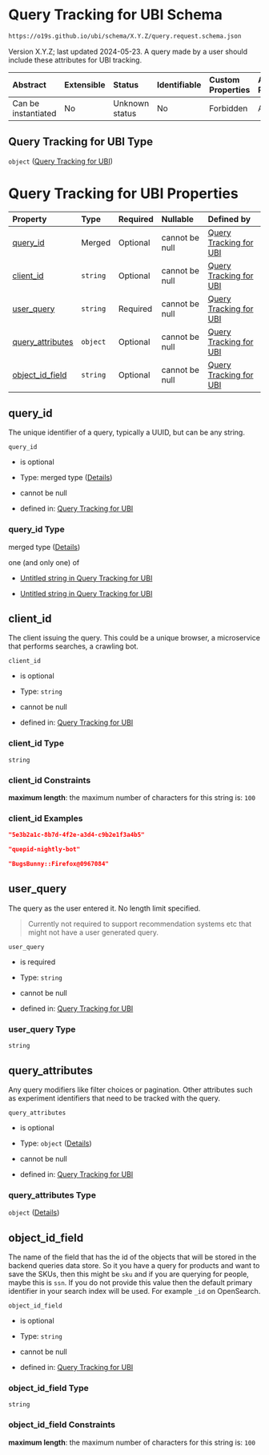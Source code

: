 # Query Tracking for UBI Schema

```txt
https://o19s.github.io/ubi/schema/X.Y.Z/query.request.schema.json
```

Version X.Y.Z; last updated 2024-05-23.  A query made by a user should include these attributes for UBI tracking.

| Abstract            | Extensible | Status         | Identifiable | Custom Properties | Additional Properties | Access Restrictions | Defined In                                                                                    |
| :------------------ | :--------- | :------------- | :----------- | :---------------- | :-------------------- | :------------------ | :-------------------------------------------------------------------------------------------- |
| Can be instantiated | No         | Unknown status | No           | Forbidden         | Allowed               | none                | [query.request.schema.json](../../out/X.Y.Z/query.request.schema.json "open original schema") |

## Query Tracking for UBI Type

`object` ([Query Tracking for UBI](query-1.md))

# Query Tracking for UBI Properties

| Property                               | Type     | Required | Nullable       | Defined by                                                                                                                                                        |
| :------------------------------------- | :------- | :------- | :------------- | :---------------------------------------------------------------------------------------------------------------------------------------------------------------- |
| [query\_id](#query_id)                 | Merged   | Optional | cannot be null | [Query Tracking for UBI](query-1-properties-query_id.md "https://o19s.github.io/ubi/schema/X.Y.Z/query.request.schema.json#/properties/query_id")                 |
| [client\_id](#client_id)               | `string` | Optional | cannot be null | [Query Tracking for UBI](query-1-properties-client_id.md "https://o19s.github.io/ubi/schema/X.Y.Z/query.request.schema.json#/properties/client_id")               |
| [user\_query](#user_query)             | `string` | Required | cannot be null | [Query Tracking for UBI](query-1-properties-user_query.md "https://o19s.github.io/ubi/schema/X.Y.Z/query.request.schema.json#/properties/user_query")             |
| [query\_attributes](#query_attributes) | `object` | Optional | cannot be null | [Query Tracking for UBI](query-1-properties-query_attributes.md "https://o19s.github.io/ubi/schema/X.Y.Z/query.request.schema.json#/properties/query_attributes") |
| [object\_id\_field](#object_id_field)  | `string` | Optional | cannot be null | [Query Tracking for UBI](query-1-properties-object_id_field.md "https://o19s.github.io/ubi/schema/X.Y.Z/query.request.schema.json#/properties/object_id_field")   |

## query\_id

The unique identifier of a query, typically a UUID, but can be any string.

`query_id`

* is optional

* Type: merged type ([Details](query-1-properties-query_id.md))

* cannot be null

* defined in: [Query Tracking for UBI](query-1-properties-query_id.md "https://o19s.github.io/ubi/schema/X.Y.Z/query.request.schema.json#/properties/query_id")

### query\_id Type

merged type ([Details](query-1-properties-query_id.md))

one (and only one) of

* [Untitled string in Query Tracking for UBI](query-1-properties-query_id-oneof-0.md "check type definition")

* [Untitled string in Query Tracking for UBI](query-1-properties-query_id-oneof-1.md "check type definition")

## client\_id

The client issuing the query.  This could be a unique browser, a microservice that performs searches, a crawling bot.

`client_id`

* is optional

* Type: `string`

* cannot be null

* defined in: [Query Tracking for UBI](query-1-properties-client_id.md "https://o19s.github.io/ubi/schema/X.Y.Z/query.request.schema.json#/properties/client_id")

### client\_id Type

`string`

### client\_id Constraints

**maximum length**: the maximum number of characters for this string is: `100`

### client\_id Examples

```json
"5e3b2a1c-8b7d-4f2e-a3d4-c9b2e1f3a4b5"
```

```json
"quepid-nightly-bot"
```

```json
"BugsBunny::Firefox@0967084"
```

## user\_query

The query as the user entered it.  No length limit specified.

> Currently not required to support recommendation systems etc that might not have a user generated query.

`user_query`

* is required

* Type: `string`

* cannot be null

* defined in: [Query Tracking for UBI](query-1-properties-user_query.md "https://o19s.github.io/ubi/schema/X.Y.Z/query.request.schema.json#/properties/user_query")

### user\_query Type

`string`

## query\_attributes

Any query modifiers like filter choices or pagination. Other attributes such as experiment identifiers that need to be tracked with the query.

`query_attributes`

* is optional

* Type: `object` ([Details](query-1-properties-query_attributes.md))

* cannot be null

* defined in: [Query Tracking for UBI](query-1-properties-query_attributes.md "https://o19s.github.io/ubi/schema/X.Y.Z/query.request.schema.json#/properties/query_attributes")

### query\_attributes Type

`object` ([Details](query-1-properties-query_attributes.md))

## object\_id\_field

The name of the field that has the id of the objects that will be stored in the backend queries data store. So it you have a query for products and want to save the SKUs, then this might be `sku` and if you are querying for people, maybe this is `ssn`.  If you do not provide this value then the default primary identifier in your search index will be used.  For example `_id` on OpenSearch.

`object_id_field`

* is optional

* Type: `string`

* cannot be null

* defined in: [Query Tracking for UBI](query-1-properties-object_id_field.md "https://o19s.github.io/ubi/schema/X.Y.Z/query.request.schema.json#/properties/object_id_field")

### object\_id\_field Type

`string`

### object\_id\_field Constraints

**maximum length**: the maximum number of characters for this string is: `100`
